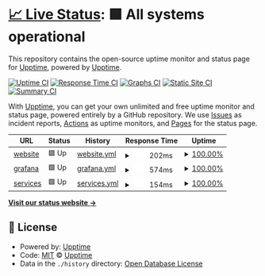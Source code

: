 # [📈 Live Status](https://upptime.github.io/upptime): <!--live status--> **🟩 All systems operational**

This repository contains the open-source uptime monitor and status page for [Upptime](https://upptime.js.org), powered by [Upptime](https://github.com/upptime/upptime).

[![Uptime CI](https://github.com/upptime/upptime/workflows/Uptime%20CI/badge.svg)](https://github.com/upptime/upptime/actions?query=workflow%3A%22Uptime+CI%22)
[![Response Time CI](https://github.com/upptime/upptime/workflows/Response%20Time%20CI/badge.svg)](https://github.com/upptime/upptime/actions?query=workflow%3A%22Response+Time+CI%22)
[![Graphs CI](https://github.com/upptime/upptime/workflows/Graphs%20CI/badge.svg)](https://github.com/upptime/upptime/actions?query=workflow%3A%22Graphs+CI%22)
[![Static Site CI](https://github.com/upptime/upptime/workflows/Static%20Site%20CI/badge.svg)](https://github.com/upptime/upptime/actions?query=workflow%3A%22Static+Site+CI%22)
[![Summary CI](https://github.com/upptime/upptime/workflows/Summary%20CI/badge.svg)](https://github.com/upptime/upptime/actions?query=workflow%3A%22Summary+CI%22)

With [Upptime](https://upptime.js.org), you can get your own unlimited and free uptime monitor and status page, powered entirely by a GitHub repository. We use [Issues](https://github.com/upptime/upptime/issues) as incident reports, [Actions](https://github.com/upptime/upptime/actions) as uptime monitors, and [Pages](https://upptime.github.io/upptime) for the status page.

<!--start: status pages-->
<!-- This summary is generated by Upptime (https://github.com/upptime/upptime) -->
<!-- Do not edit this manually, your changes will be overwritten -->
<!-- prettier-ignore -->
| URL | Status | History | Response Time | Uptime |
| --- | ------ | ------- | ------------- | ------ |
| <img alt="" src="https://icons.duckduckgo.com/ip3/www.k8s.it.ico" height="13"> [website](https://www.k8s.it) | 🟩 Up | [website.yml](https://github.com/lorenzogirardi/status/commits/HEAD/history/website.yml) | <details><summary><img alt="Response time graph" src="./graphs/website/response-time-week.png" height="20"> 202ms</summary><br><a href="https://status.k8s.it/history/website"><img alt="Response time 240" src="https://img.shields.io/endpoint?url=https%3A%2F%2Fraw.githubusercontent.com%2Florenzogirardi%2Fstatus%2FHEAD%2Fapi%2Fwebsite%2Fresponse-time.json"></a><br><a href="https://status.k8s.it/history/website"><img alt="24-hour response time 117" src="https://img.shields.io/endpoint?url=https%3A%2F%2Fraw.githubusercontent.com%2Florenzogirardi%2Fstatus%2FHEAD%2Fapi%2Fwebsite%2Fresponse-time-day.json"></a><br><a href="https://status.k8s.it/history/website"><img alt="7-day response time 202" src="https://img.shields.io/endpoint?url=https%3A%2F%2Fraw.githubusercontent.com%2Florenzogirardi%2Fstatus%2FHEAD%2Fapi%2Fwebsite%2Fresponse-time-week.json"></a><br><a href="https://status.k8s.it/history/website"><img alt="30-day response time 241" src="https://img.shields.io/endpoint?url=https%3A%2F%2Fraw.githubusercontent.com%2Florenzogirardi%2Fstatus%2FHEAD%2Fapi%2Fwebsite%2Fresponse-time-month.json"></a><br><a href="https://status.k8s.it/history/website"><img alt="1-year response time 249" src="https://img.shields.io/endpoint?url=https%3A%2F%2Fraw.githubusercontent.com%2Florenzogirardi%2Fstatus%2FHEAD%2Fapi%2Fwebsite%2Fresponse-time-year.json"></a></details> | <details><summary><a href="https://status.k8s.it/history/website">100.00%</a></summary><a href="https://status.k8s.it/history/website"><img alt="All-time uptime 99.99%" src="https://img.shields.io/endpoint?url=https%3A%2F%2Fraw.githubusercontent.com%2Florenzogirardi%2Fstatus%2FHEAD%2Fapi%2Fwebsite%2Fuptime.json"></a><br><a href="https://status.k8s.it/history/website"><img alt="24-hour uptime 100.00%" src="https://img.shields.io/endpoint?url=https%3A%2F%2Fraw.githubusercontent.com%2Florenzogirardi%2Fstatus%2FHEAD%2Fapi%2Fwebsite%2Fuptime-day.json"></a><br><a href="https://status.k8s.it/history/website"><img alt="7-day uptime 100.00%" src="https://img.shields.io/endpoint?url=https%3A%2F%2Fraw.githubusercontent.com%2Florenzogirardi%2Fstatus%2FHEAD%2Fapi%2Fwebsite%2Fuptime-week.json"></a><br><a href="https://status.k8s.it/history/website"><img alt="30-day uptime 100.00%" src="https://img.shields.io/endpoint?url=https%3A%2F%2Fraw.githubusercontent.com%2Florenzogirardi%2Fstatus%2FHEAD%2Fapi%2Fwebsite%2Fuptime-month.json"></a><br><a href="https://status.k8s.it/history/website"><img alt="1-year uptime 100.00%" src="https://img.shields.io/endpoint?url=https%3A%2F%2Fraw.githubusercontent.com%2Florenzogirardi%2Fstatus%2FHEAD%2Fapi%2Fwebsite%2Fuptime-year.json"></a></details>
| <img alt="" src="https://icons.duckduckgo.com/ip3/services.k8s.it.ico" height="13"> [grafana](https://services.k8s.it/grafana/?orgId=2) | 🟩 Up | [grafana.yml](https://github.com/lorenzogirardi/status/commits/HEAD/history/grafana.yml) | <details><summary><img alt="Response time graph" src="./graphs/grafana/response-time-week.png" height="20"> 574ms</summary><br><a href="https://status.k8s.it/history/grafana"><img alt="Response time 631" src="https://img.shields.io/endpoint?url=https%3A%2F%2Fraw.githubusercontent.com%2Florenzogirardi%2Fstatus%2FHEAD%2Fapi%2Fgrafana%2Fresponse-time.json"></a><br><a href="https://status.k8s.it/history/grafana"><img alt="24-hour response time 514" src="https://img.shields.io/endpoint?url=https%3A%2F%2Fraw.githubusercontent.com%2Florenzogirardi%2Fstatus%2FHEAD%2Fapi%2Fgrafana%2Fresponse-time-day.json"></a><br><a href="https://status.k8s.it/history/grafana"><img alt="7-day response time 574" src="https://img.shields.io/endpoint?url=https%3A%2F%2Fraw.githubusercontent.com%2Florenzogirardi%2Fstatus%2FHEAD%2Fapi%2Fgrafana%2Fresponse-time-week.json"></a><br><a href="https://status.k8s.it/history/grafana"><img alt="30-day response time 570" src="https://img.shields.io/endpoint?url=https%3A%2F%2Fraw.githubusercontent.com%2Florenzogirardi%2Fstatus%2FHEAD%2Fapi%2Fgrafana%2Fresponse-time-month.json"></a><br><a href="https://status.k8s.it/history/grafana"><img alt="1-year response time 592" src="https://img.shields.io/endpoint?url=https%3A%2F%2Fraw.githubusercontent.com%2Florenzogirardi%2Fstatus%2FHEAD%2Fapi%2Fgrafana%2Fresponse-time-year.json"></a></details> | <details><summary><a href="https://status.k8s.it/history/grafana">100.00%</a></summary><a href="https://status.k8s.it/history/grafana"><img alt="All-time uptime 98.80%" src="https://img.shields.io/endpoint?url=https%3A%2F%2Fraw.githubusercontent.com%2Florenzogirardi%2Fstatus%2FHEAD%2Fapi%2Fgrafana%2Fuptime.json"></a><br><a href="https://status.k8s.it/history/grafana"><img alt="24-hour uptime 100.00%" src="https://img.shields.io/endpoint?url=https%3A%2F%2Fraw.githubusercontent.com%2Florenzogirardi%2Fstatus%2FHEAD%2Fapi%2Fgrafana%2Fuptime-day.json"></a><br><a href="https://status.k8s.it/history/grafana"><img alt="7-day uptime 100.00%" src="https://img.shields.io/endpoint?url=https%3A%2F%2Fraw.githubusercontent.com%2Florenzogirardi%2Fstatus%2FHEAD%2Fapi%2Fgrafana%2Fuptime-week.json"></a><br><a href="https://status.k8s.it/history/grafana"><img alt="30-day uptime 100.00%" src="https://img.shields.io/endpoint?url=https%3A%2F%2Fraw.githubusercontent.com%2Florenzogirardi%2Fstatus%2FHEAD%2Fapi%2Fgrafana%2Fuptime-month.json"></a><br><a href="https://status.k8s.it/history/grafana"><img alt="1-year uptime 97.95%" src="https://img.shields.io/endpoint?url=https%3A%2F%2Fraw.githubusercontent.com%2Florenzogirardi%2Fstatus%2FHEAD%2Fapi%2Fgrafana%2Fuptime-year.json"></a></details>
| <img alt="" src="https://icons.duckduckgo.com/ip3/services.k8s.it.ico" height="13"> [services](https://services.k8s.it/) | 🟩 Up | [services.yml](https://github.com/lorenzogirardi/status/commits/HEAD/history/services.yml) | <details><summary><img alt="Response time graph" src="./graphs/services/response-time-week.png" height="20"> 154ms</summary><br><a href="https://status.k8s.it/history/services"><img alt="Response time 166" src="https://img.shields.io/endpoint?url=https%3A%2F%2Fraw.githubusercontent.com%2Florenzogirardi%2Fstatus%2FHEAD%2Fapi%2Fservices%2Fresponse-time.json"></a><br><a href="https://status.k8s.it/history/services"><img alt="24-hour response time 135" src="https://img.shields.io/endpoint?url=https%3A%2F%2Fraw.githubusercontent.com%2Florenzogirardi%2Fstatus%2FHEAD%2Fapi%2Fservices%2Fresponse-time-day.json"></a><br><a href="https://status.k8s.it/history/services"><img alt="7-day response time 154" src="https://img.shields.io/endpoint?url=https%3A%2F%2Fraw.githubusercontent.com%2Florenzogirardi%2Fstatus%2FHEAD%2Fapi%2Fservices%2Fresponse-time-week.json"></a><br><a href="https://status.k8s.it/history/services"><img alt="30-day response time 152" src="https://img.shields.io/endpoint?url=https%3A%2F%2Fraw.githubusercontent.com%2Florenzogirardi%2Fstatus%2FHEAD%2Fapi%2Fservices%2Fresponse-time-month.json"></a><br><a href="https://status.k8s.it/history/services"><img alt="1-year response time 162" src="https://img.shields.io/endpoint?url=https%3A%2F%2Fraw.githubusercontent.com%2Florenzogirardi%2Fstatus%2FHEAD%2Fapi%2Fservices%2Fresponse-time-year.json"></a></details> | <details><summary><a href="https://status.k8s.it/history/services">100.00%</a></summary><a href="https://status.k8s.it/history/services"><img alt="All-time uptime 98.84%" src="https://img.shields.io/endpoint?url=https%3A%2F%2Fraw.githubusercontent.com%2Florenzogirardi%2Fstatus%2FHEAD%2Fapi%2Fservices%2Fuptime.json"></a><br><a href="https://status.k8s.it/history/services"><img alt="24-hour uptime 100.00%" src="https://img.shields.io/endpoint?url=https%3A%2F%2Fraw.githubusercontent.com%2Florenzogirardi%2Fstatus%2FHEAD%2Fapi%2Fservices%2Fuptime-day.json"></a><br><a href="https://status.k8s.it/history/services"><img alt="7-day uptime 100.00%" src="https://img.shields.io/endpoint?url=https%3A%2F%2Fraw.githubusercontent.com%2Florenzogirardi%2Fstatus%2FHEAD%2Fapi%2Fservices%2Fuptime-week.json"></a><br><a href="https://status.k8s.it/history/services"><img alt="30-day uptime 100.00%" src="https://img.shields.io/endpoint?url=https%3A%2F%2Fraw.githubusercontent.com%2Florenzogirardi%2Fstatus%2FHEAD%2Fapi%2Fservices%2Fuptime-month.json"></a><br><a href="https://status.k8s.it/history/services"><img alt="1-year uptime 98.04%" src="https://img.shields.io/endpoint?url=https%3A%2F%2Fraw.githubusercontent.com%2Florenzogirardi%2Fstatus%2FHEAD%2Fapi%2Fservices%2Fuptime-year.json"></a></details>

<!--end: status pages-->

[**Visit our status website →**](https://upptime.github.io/upptime)

## 📄 License

- Powered by: [Upptime](https://github.com/upptime/upptime)
- Code: [MIT](./LICENSE) © [Upptime](https://upptime.js.org)
- Data in the `./history` directory: [Open Database License](https://opendatacommons.org/licenses/odbl/1-0/)

